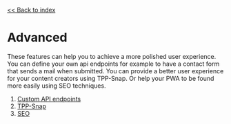 [<< Back to index](../index.md)

# Advanced

These features can help you to achieve a more polished user experience. You can define your own api endpoints for example to have a contact form that sends a mail when submitted. You can provide a better user experience for your content creators using TPP-Snap. Or help your PWA to be found more easily using SEO techniques.

1. [Custom API endpoints](./custom-api-routes/index.md)
2. [TPP-Snap](./TPP-Snap.md)
3. [SEO](./SEO.md)
